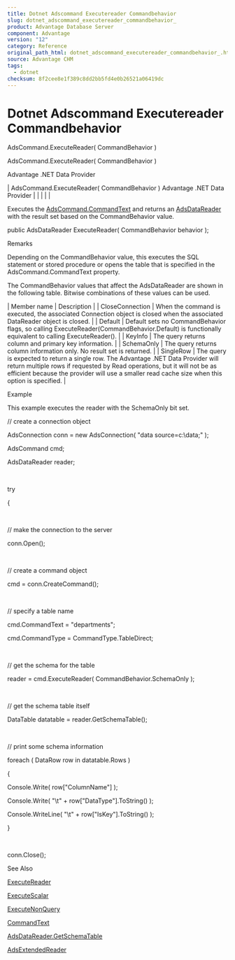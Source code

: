 ```yaml
---
title: Dotnet Adscommand Executereader Commandbehavior
slug: dotnet_adscommand_executereader_commandbehavior_
product: Advantage Database Server
component: Advantage
version: "12"
category: Reference
original_path_html: dotnet_adscommand_executereader_commandbehavior_.htm
source: Advantage CHM
tags:
  - dotnet
checksum: 8f2cee8e1f389c8dd2bb5fd4e0b26521a06419dc
---
```


# Dotnet Adscommand Executereader Commandbehavior

AdsCommand.ExecuteReader( CommandBehavior )

AdsCommand.ExecuteReader( CommandBehavior )

Advantage .NET Data Provider

| AdsCommand.ExecuteReader( CommandBehavior )  Advantage .NET Data Provider |  |  |  |  |

Executes the [AdsCommand.CommandText](dotnet_adscommand_commandtext.md) and returns an [AdsDataReader](dotnet_adsdatareader.md) with the result set based on the CommandBehavior value.

public AdsDataReader ExecuteReader( CommandBehavior behavior );

Remarks

Depending on the CommandBehavior value, this executes the SQL statement or stored procedure or opens the table that is specified in the AdsCommand.CommandText property.

The CommandBehavior values that affect the AdsDataReader are shown in the following table. Bitwise combinations of these values can be used.

| Member name | Description |
| CloseConnection | When the command is executed, the associated Connection object is closed when the associated DataReader object is closed. |
| Default | Default sets no CommandBehavior flags, so calling ExecuteReader(CommandBehavior.Default) is functionally equivalent to calling ExecuteReader(). |
| KeyInfo | The query returns column and primary key information. |
| SchemaOnly | The query returns column information only. No result set is returned. |
| SingleRow | The query is expected to return a single row. The Advantage .NET Data Provider will return multiple rows if requested by Read operations, but it will not be as efficient because the provider will use a smaller read cache size when this option is specified. |

Example

This example executes the reader with the SchemaOnly bit set.

// create a connection object

AdsConnection conn = new AdsConnection( "data source=c:\\data;" );

AdsCommand cmd;

AdsDataReader reader;

 

try

{

 

// make the connection to the server

conn.Open();

 

// create a command object

cmd = conn.CreateCommand();

 

// specify a table name

cmd.CommandText = "departments";

cmd.CommandType = CommandType.TableDirect;

 

// get the schema for the table

reader = cmd.ExecuteReader( CommandBehavior.SchemaOnly );

 

// get the schema table itself

DataTable datatable = reader.GetSchemaTable();

 

// print some schema information

foreach ( DataRow row in datatable.Rows )

{

Console.Write( row["ColumnName"] );

Console.Write( "\t" + row["DataType"].ToString() );

Console.WriteLine( "\t" + row["IsKey"].ToString() );

}

 

conn.Close();

See Also

[ExecuteReader](dotnet_adscommand_executereader.md)

[ExecuteScalar](dotnet_adscommand_executescalar.md)

[ExecuteNonQuery](dotnet_adscommand_executenonquery.md)

[CommandText](dotnet_adscommand_commandtext.md)

[AdsDataReader.GetSchemaTable](dotnet_adsdatareader_getschematable.md)

[AdsExtendedReader](dotnet_adsextendedreader.md)
